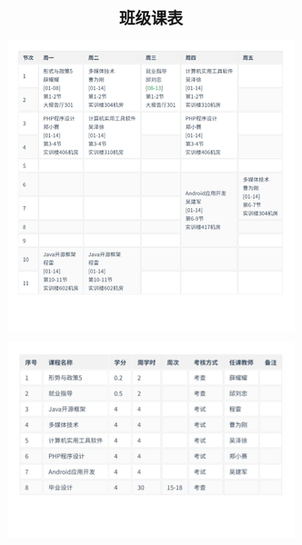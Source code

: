 <h1 style="text-align: center">班级课表</h1>

![image-20210916200921101](../../img/image-20210916200921101.png)

![image-20210905170639509.png](../../img/image-20210905170639509.png)
